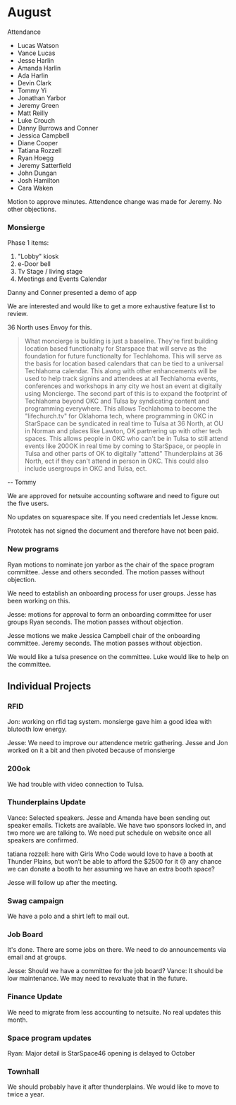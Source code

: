 # August

Attendance

* Lucas Watson
* Vance Lucas
* Jesse Harlin
* Amanda Harlin
* Ada Harlin
* Devin Clark
* Tommy Yi
* Jonathan Yarbor
* Jeremy Green
* Matt Reilly
* Luke Crouch
* Danny Burrows and Conner
* Jessica Campbell
* Diane Cooper
* Tatiana Rozzell
* Ryan Hoegg
* Jeremy Satterfield
* John Dungan
* Josh Hamilton
* Cara Waken


Motion to approve minutes. Attendence change was made for Jeremy. No other objections.

### Monsierge

Phase 1 items:
1) "Lobby" kiosk
2) e-Door bell
3) Tv Stage / living stage
4) Meetings and Events Calendar

Danny and Conner presented a demo of app

We are interested and would like to get a more exhaustive feature list to review.

36 North uses Envoy for this.

> What moncierge is building is just a baseline.  They're first building location based functionalty for Starspace that will serve as the foundation for future functionalty for Techlahoma.
> This will serve as the basis for location based calendars that can be tied to a universal Techlahoma calendar.  This along with other enhancements will be used to help track signins and attendees at all Techlahoma events, conferences and workshops in any city we host an event at digitally using Moncierge.
> The second part of this is to expand the footprint of Techlahoma beyond OKC and Tulsa by syndicating content and programming everywhere.  This allows Techlahoma to become the "lifechurch.tv" for Oklahoma tech, where programming in OKC in StarSpace can be syndicated in real time to Tulsa at 36 North, at OU in Norman and places like Lawton, OK partnering up with other tech spaces.
> This allows people in OKC who can't be in Tulsa to still attend events like 200OK in real time by coming to StarSpace, or people in Tulsa and other parts of OK to digitally "attend" Thunderplains at 36 North, ect if they can't attend in person in OKC.   This could also include usergroups in OKC and Tulsa, ect.

-- Tommy

We are approved for netsuite accounting software and need to figure out the five users.

No updates on squarespace site. If you need credentials let Jesse know.

Prototek has not signed the document and therefore have not been paid.

### New programs

Ryan motions to nominate jon yarbor as the chair of the space program committee. Jesse and others seconded. The motion passes without objection.

We need to establish an onboarding process for user groups. Jesse has been working on this.

Jesse: motions for approval to form an onboarding committee for user groups Ryan seconds. The motion passes without objection.

Jesse motions we make Jessica Campbell chair of the onboarding committee. Jeremy seconds. The motion passes without objection.

We would like a tulsa presence on the committee. Luke would like to help on the committee.

## Individual Projects

### RFID

Jon: working on rfid tag system. monsierge gave him a good idea with blutooth low energy.

Jesse: We need to improve our attendence metric gathering. Jesse and Jon worked on it a bit and then pivoted because of monsierge


### 200ok

We had trouble with video connection to Tulsa.

### Thunderplains Update

Vance: Selected speakers. Jesse and Amanda have been sending out speaker emails. Tickets are available. We have two sponsors locked in, and two more we are talking to. We need put schedule on website once all speakers are confirmed.

tatiana rozzell: here with Girls Who Code would love to have a booth at Thunder Plains, but won’t be able to afford the $2500 for it :disappointed: any chance we can donate a booth to her assuming we have an extra booth space?

Jesse will follow up after the meeting.

### Swag campaign

We have a polo and a shirt left to mail out.

### Job Board

It's done. There are some jobs on there. We need to do announcements via email and at groups.

Jesse: Should we have a committee for the job board?
Vance: It should be low maintenance. We may need to revaluate that in the future.

### Finance Update

We need to migrate from less accounting to netsuite. No real updates this month.

### Space program updates

Ryan: Major detail is StarSpace46 opening is delayed to October

### Townhall

We should probably have it after thunderplains. We would like to move to twice a year.

